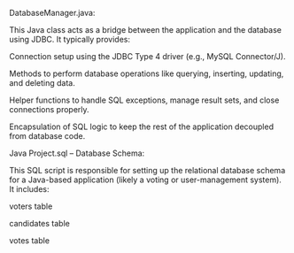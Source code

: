 DatabaseManager.java:

This Java class acts as a bridge between the application and the database using JDBC. It typically provides:

Connection setup using the JDBC Type 4 driver (e.g., MySQL Connector/J).

Methods to perform database operations like querying, inserting, updating, and deleting data.

Helper functions to handle SQL exceptions, manage result sets, and close connections properly.

Encapsulation of SQL logic to keep the rest of the application decoupled from database code.

Java Project.sql – Database Schema:

This SQL script is responsible for setting up the relational database schema for a Java-based application (likely a voting or user-management system). It includes:

voters table

candidates table

votes table


